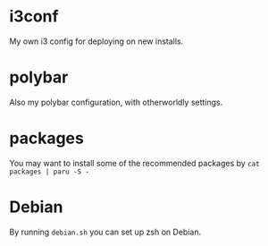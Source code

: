 # i3conf
My own i3 config for deploying on new installs.

# polybar
Also my polybar configuration, with otherworldly settings.

# packages
You may want to install some of the recommended packages by `cat packages | paru -S -`

# Debian
By running `debian.sh` you can set up zsh on Debian.